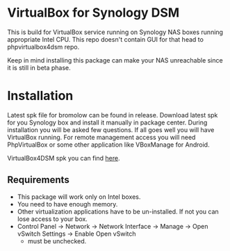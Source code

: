 # VirtualBox for Synology DSM

This is build for VirtualBox service running on Synology NAS boxes running appropriate Intel CPU. This repo doesn't contain GUI for that head to phpvirtualbox4dsm repo.

Keep in mind installing this package can make your NAS unreachable since it is still in beta phase.

# Installation

Latest spk file for bromolow can be found in release. Download latest spk for you Synology box and
install it manually in package center. During installation you will be asked few questions. If all 
goes well you will have VirtualBox running. For remote management access you will need PhpVirtualBox
or some other application like VBoxManage for Android.

VirtualBox4DSM spk you can find [here](./releases).

## Requirements
- This package will work only on Intel boxes.
- You need to have enough memory.
- Other virtualization applications have to be un-installed. If not you can lose access to your box.
- Control Panel -> Network -> Network Interface -> Manage -> Open vSwitch Settings -> Enable Open vSwitch 
	- must be unchecked.
